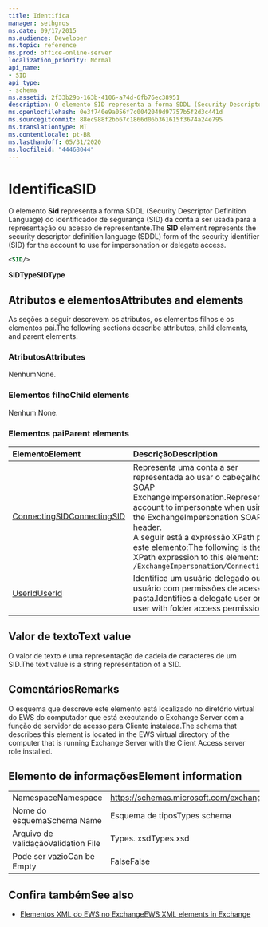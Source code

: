 ```yaml
---
title: Identifica
manager: sethgros
ms.date: 09/17/2015
ms.audience: Developer
ms.topic: reference
ms.prod: office-online-server
localization_priority: Normal
api_name:
- SID
api_type:
- schema
ms.assetid: 2f33b29b-163b-4106-a74d-6fb76ec38951
description: O elemento SID representa a forma SDDL (Security Descriptor Definition Language) do identificador de segurança (SID) da conta a ser usada para a representação ou acesso de representante.
ms.openlocfilehash: 0e3f740e9a056f7c0042049d97757b5f2d3c441d
ms.sourcegitcommit: 88ec988f2bb67c1866d06b361615f3674a24e795
ms.translationtype: MT
ms.contentlocale: pt-BR
ms.lasthandoff: 05/31/2020
ms.locfileid: "44468044"
---
```

# <a name="sid"></a><span data-ttu-id="42cc3-103">Identifica</span><span class="sxs-lookup"><span data-stu-id="42cc3-103">SID</span></span>

<span data-ttu-id="42cc3-104">O elemento **Sid** representa a forma SDDL (Security Descriptor Definition Language) do identificador de segurança (SID) da conta a ser usada para a representação ou acesso de representante.</span><span class="sxs-lookup"><span data-stu-id="42cc3-104">The **SID** element represents the security descriptor definition language (SDDL) form of the security identifier (SID) for the account to use for impersonation or delegate access.</span></span> 
  
```xml
<SID/>
```

 <span data-ttu-id="42cc3-105">**SIDType**</span><span class="sxs-lookup"><span data-stu-id="42cc3-105">**SIDType**</span></span>
## <a name="attributes-and-elements"></a><span data-ttu-id="42cc3-106">Atributos e elementos</span><span class="sxs-lookup"><span data-stu-id="42cc3-106">Attributes and elements</span></span>

<span data-ttu-id="42cc3-107">As seções a seguir descrevem os atributos, os elementos filhos e os elementos pai.</span><span class="sxs-lookup"><span data-stu-id="42cc3-107">The following sections describe attributes, child elements, and parent elements.</span></span>
  
### <a name="attributes"></a><span data-ttu-id="42cc3-108">Atributos</span><span class="sxs-lookup"><span data-stu-id="42cc3-108">Attributes</span></span>

<span data-ttu-id="42cc3-109">Nenhum</span><span class="sxs-lookup"><span data-stu-id="42cc3-109">None.</span></span>
  
### <a name="child-elements"></a><span data-ttu-id="42cc3-110">Elementos filho</span><span class="sxs-lookup"><span data-stu-id="42cc3-110">Child elements</span></span>

<span data-ttu-id="42cc3-111">Nenhum.</span><span class="sxs-lookup"><span data-stu-id="42cc3-111">None.</span></span>
  
### <a name="parent-elements"></a><span data-ttu-id="42cc3-112">Elementos pai</span><span class="sxs-lookup"><span data-stu-id="42cc3-112">Parent elements</span></span>

|<span data-ttu-id="42cc3-113">**Elemento**</span><span class="sxs-lookup"><span data-stu-id="42cc3-113">**Element**</span></span>|<span data-ttu-id="42cc3-114">**Descrição**</span><span class="sxs-lookup"><span data-stu-id="42cc3-114">**Description**</span></span>|
|:-----|:-----|
|[<span data-ttu-id="42cc3-115">ConnectingSID</span><span class="sxs-lookup"><span data-stu-id="42cc3-115">ConnectingSID</span></span>](connectingsid.md) <br/> |<span data-ttu-id="42cc3-116">Representa uma conta a ser representada ao usar o cabeçalho SOAP ExchangeImpersonation.</span><span class="sxs-lookup"><span data-stu-id="42cc3-116">Represents an account to impersonate when using the ExchangeImpersonation SOAP header.</span></span>  <br/> <span data-ttu-id="42cc3-117">A seguir está a expressão XPath para este elemento:</span><span class="sxs-lookup"><span data-stu-id="42cc3-117">The following is the XPath expression to this element:</span></span>  <br/>  `/ExchangeImpersonation/ConnectingSID` <br/> |
|[<span data-ttu-id="42cc3-118">UserId</span><span class="sxs-lookup"><span data-stu-id="42cc3-118">UserId</span></span>](userid.md) <br/> |<span data-ttu-id="42cc3-119">Identifica um usuário delegado ou um usuário com permissões de acesso à pasta.</span><span class="sxs-lookup"><span data-stu-id="42cc3-119">Identifies a delegate user or a user with folder access permissions.</span></span>  <br/> |
   
## <a name="text-value"></a><span data-ttu-id="42cc3-120">Valor de texto</span><span class="sxs-lookup"><span data-stu-id="42cc3-120">Text value</span></span>

<span data-ttu-id="42cc3-121">O valor de texto é uma representação de cadeia de caracteres de um SID.</span><span class="sxs-lookup"><span data-stu-id="42cc3-121">The text value is a string representation of a SID.</span></span>
  
## <a name="remarks"></a><span data-ttu-id="42cc3-122">Comentários</span><span class="sxs-lookup"><span data-stu-id="42cc3-122">Remarks</span></span>

<span data-ttu-id="42cc3-123">O esquema que descreve este elemento está localizado no diretório virtual do EWS do computador que está executando o Exchange Server com a função de servidor de acesso para Cliente instalada.</span><span class="sxs-lookup"><span data-stu-id="42cc3-123">The schema that describes this element is located in the EWS virtual directory of the computer that is running Exchange Server with the Client Access server role installed.</span></span>
  
## <a name="element-information"></a><span data-ttu-id="42cc3-124">Elemento de informações</span><span class="sxs-lookup"><span data-stu-id="42cc3-124">Element information</span></span>

|||
|:-----|:-----|
|<span data-ttu-id="42cc3-125">Namespace</span><span class="sxs-lookup"><span data-stu-id="42cc3-125">Namespace</span></span>  <br/> |https://schemas.microsoft.com/exchange/services/2006/types  <br/> |
|<span data-ttu-id="42cc3-126">Nome do esquema</span><span class="sxs-lookup"><span data-stu-id="42cc3-126">Schema Name</span></span>  <br/> |<span data-ttu-id="42cc3-127">Esquema de tipos</span><span class="sxs-lookup"><span data-stu-id="42cc3-127">Types schema</span></span>  <br/> |
|<span data-ttu-id="42cc3-128">Arquivo de validação</span><span class="sxs-lookup"><span data-stu-id="42cc3-128">Validation File</span></span>  <br/> |<span data-ttu-id="42cc3-129">Types. xsd</span><span class="sxs-lookup"><span data-stu-id="42cc3-129">Types.xsd</span></span>  <br/> |
|<span data-ttu-id="42cc3-130">Pode ser vazio</span><span class="sxs-lookup"><span data-stu-id="42cc3-130">Can be Empty</span></span>  <br/> |<span data-ttu-id="42cc3-131">False</span><span class="sxs-lookup"><span data-stu-id="42cc3-131">False</span></span>  <br/> |
   
## <a name="see-also"></a><span data-ttu-id="42cc3-132">Confira também</span><span class="sxs-lookup"><span data-stu-id="42cc3-132">See also</span></span>



- [<span data-ttu-id="42cc3-133">Elementos XML do EWS no Exchange</span><span class="sxs-lookup"><span data-stu-id="42cc3-133">EWS XML elements in Exchange</span></span>](ews-xml-elements-in-exchange.md)

